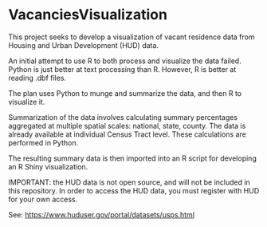 # VacanciesVisualization
This project seeks to develop a visualization of vacant residence data from Housing and Urban Development (HUD) data.

An initial attempt to use R to both process and visualize the data failed. Python is just better at text processing than R.  However, R is better at reading .dbf files.

The plan uses Python to munge and summarize the data, and then R to visualize it.

Summarization of the data involves calculating summary percentages aggregated at multiple spatial scales:  national, state, county.  The data is already available at individual Census Tract level.  These calculations are performed in Python.

The resulting summary data is then imported into an R script for developing an R Shiny visualization.

IMPORTANT:  the HUD data is not open source, and will not be included in this repository.  In order to access the HUD data, you must register with HUD for your own access.

See:  https://www.huduser.gov/portal/datasets/usps.html
